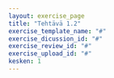 ```yaml
---
layout: exercise_page
title: "Tehtävä 1.2"
exercise_template_name: "#"
exercise_dicussion_id: "#"
exercise_review_id: "#"
exercise_upload_id: "#"
kesken: 1
---
```


